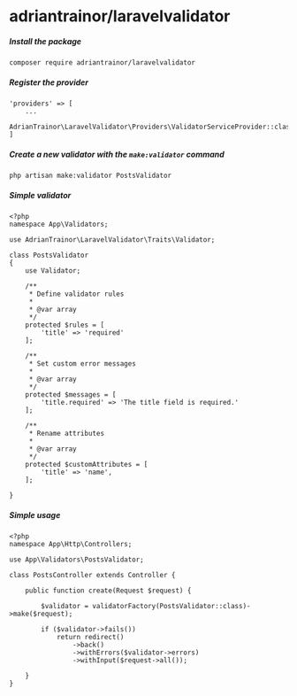 # adriantrainor/laravelvalidator

##### Install the package
```
composer require adriantrainor/laravelvalidator
```


##### Register the provider
```
'providers' => [
    ...
    AdrianTrainor\LaravelValidator\Providers\ValidatorServiceProvider::class,
]
```


##### Create a new validator with the `make:validator` command
```
php artisan make:validator PostsValidator
```

##### Simple validator
```
<?php
namespace App\Validators;

use AdrianTrainor\LaravelValidator\Traits\Validator;

class PostsValidator
{
    use Validator;

    /**
     * Define validator rules
     *
     * @var array
     */
    protected $rules = [
        'title' => 'required'
    ];

    /**
     * Set custom error messages
     *
     * @var array
     */
    protected $messages = [
        'title.required' => 'The title field is required.'
    ];

    /**
     * Rename attributes
     *
     * @var array
     */
    protected $customAttributes = [
        'title' => 'name',
    ];

}
```

##### Simple usage
```
<?php
namespace App\Http\Controllers;

use App\Validators\PostsValidator;

class PostsController extends Controller {
    
    public function create(Request $request) {
        
        $validator = validatorFactory(PostsValidator::class)->make($request);
        
        if ($validator->fails())
            return redirect()
                ->back()
                ->withErrors($validator->errors)
                ->withInput($request->all());
        
    }
}
```

##### 